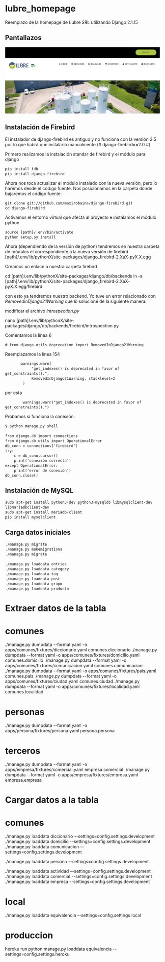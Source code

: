 # lubre_homepage

Reemplazo de la homepage de Lubre SRL utilizando Django 2.1.15


## Pantallazos

![Home Page](pantalla.png)


## Instalación de Firebird

El instalador de django-firebird es antiguo y no funciona con la versión 2.5 por lo que habrá que instalarlo manualmente (# django-firebird==2.0 #)

Primero realizamos la instalación standar de firebird y el módulo para django
```
pip install fdb
pip install django-firebird
```

Ahora nos toca actualizar el módulo instalado con la nueva versión, pero lo haremos desde el código fuente. 
Nos posicionamos en la carpeta donde bajaremos el código fuente: 
```
git clone git://github.com/maxirobaina/django-firebird.git
cd django-firebird
```

Activamos el entorno virtual que afecta al proyecto e instalamos el módulo python
```
source [path]/.env/bin/activate
python setup.py install
```

Ahora (dependiendo de la versión de python) tendremos en nuestra carpeta de módulos el correspondiente a la nueva versión de firebird
[path]/.env/lib/pythonX/site-packages/django_firebird-2.XaX-pyX.X.egg

Creamos un enlace a nuestra carpeta firebird

cd [path]/.env/lib/pythonX/site-packages/django/db/backends
ln -s [path]/.env/lib/pythonX/site-packages/django_firebird-2.XaX-pyX.X.egg/firebird

con esto ya tendremos nuestro backend. Yo tuve un error relacionado con _RemovedInDjango21Warning_ que lo solucioné de la siguiente manera:

modificar el archivo _introspection.py_

nano [path]/.env/lib/pythonX/site-packages/django/db/backends/firebird/introspection.py

Comentamos la línea 6
```
# from django.utils.deprecation import RemovedInDjango21Warning
```

Reemplazamos la línea 154
```
       warnings.warn(
            "get_indexes() is deprecated in favor of get_constraints().",
            RemovedInDjango21Warning, stacklevel=2
        )
```

por esta
```
        warnings.warn("get_indexes() is deprecated in favor of get_constraints().")
```


Probamos si funciona la conexión:
```
$ python manage.py shell

from django.db import connections
from django.db.utils import OperationalError
db_conn = connections['firebird']
try:
    c = db_conn.cursor()
    print('conexión correcta')
except OperationalError:
    print('error de conexión')
db_conn.close()
```


## Instalación de MySQL
```
sudo apt-get install python3-dev python3-mysqldb libmysqlclient-dev libmariadbclient-dev
sudo apt-get install mariadb-client
pip install mysqlclient
```


## Carga datos iniciales
```
./manage.py migrate
./manage.py makemigrations
./manage.py migrate

./manage.py loaddata entries
./manage.py loaddata category
./manage.py loaddata tag
./manage.py loaddata post
./manage.py loaddata grupo
./manage.py loaddata producto
```





#
# Extraer datos de la tabla
#

# comunes
./manage.py dumpdata --format yaml -o apps/comunes/fixtures/diccionario.yaml  comunes.diccionario
./manage.py dumpdata --format yaml -o apps/comunes/fixtures/domicilio.yaml    comunes.domicilio
./manage.py dumpdata --format yaml -o apps/comunes/fixtures/comunicacion.yaml comunes.comunicacion
./manage.py dumpdata --format yaml -o apps/comunes/fixtures/pais.yaml         comunes.pais
./manage.py dumpdata --format yaml -o apps/comunes/fixtures/ciudad.yaml       comunes.ciudad
./manage.py dumpdata --format yaml -o apps/comunes/fixtures/localidad.yaml    comunes.localidad

# personas
./manage.py dumpdata --format yaml -o apps/persona/fixtures/persona.yaml      persona.persona

# terceros
./manage.py dumpdata --format yaml -o apps/empresa/fixtures/comercial.yaml    empresa.comercial
./manage.py dumpdata --format yaml -o apps/empresa/fixtures/empresa.yaml      empresa.empresa


#
# Cargar datos a la tabla
#

# comunes
./manage.py loaddata diccionario --settings=config.settings.development
./manage.py loaddata domicilio --settings=config.settings.development
./manage.py loaddata comunicacion --settings=config.settings.development

./manage.py loaddata persona --settings=config.settings.development

./manage.py loaddata actividad --settings=config.settings.development
./manage.py loaddata comercial --settings=config.settings.development
./manage.py loaddata empresa --settings=config.settings.development



# local
./manage.py loaddata equivalencia --settings=config.settings.local

# produccion
heroku run python manage.py loaddata equivalencia --settings=config.settings.heroku
